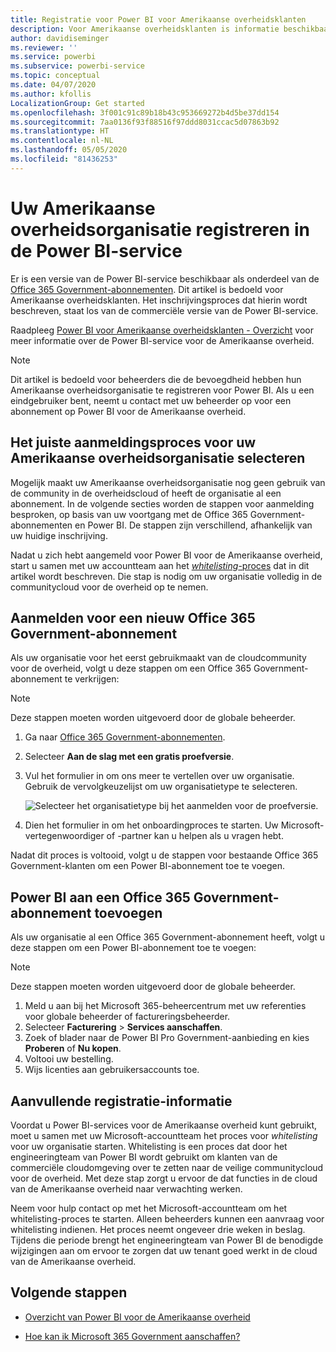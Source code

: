 ```yaml
---
title: Registratie voor Power BI voor Amerikaanse overheidsklanten
description: Voor Amerikaanse overheidsklanten is informatie beschikbaar over het aanmelden voor Power BI via de communitycloud voor de overheid.
author: davidiseminger
ms.reviewer: ''
ms.service: powerbi
ms.subservice: powerbi-service
ms.topic: conceptual
ms.date: 04/07/2020
ms.author: kfollis
LocalizationGroup: Get started
ms.openlocfilehash: 3f001c91c89b18b43c953669272b4d5be37dd154
ms.sourcegitcommit: 7aa0136f93f88516f97ddd8031ccac5d07863b92
ms.translationtype: HT
ms.contentlocale: nl-NL
ms.lasthandoff: 05/05/2020
ms.locfileid: "81436253"
---
```

# <a name="enroll-your-us-government-organization-in-the-power-bi-service"></a>Uw Amerikaanse overheidsorganisatie registreren in de Power BI-service

Er is een versie van de Power BI-service beschikbaar als onderdeel van de [Office 365 Government-abonnementen](https://www.microsoft.com/microsoft-365/government/compare-office-365-government-plans?rtc=1). Dit artikel is bedoeld voor Amerikaanse overheidsklanten. Het inschrijvingsproces dat hierin wordt beschreven, staat los van de commerciële versie van de Power BI-service.

Raadpleeg [Power BI voor Amerikaanse overheidsklanten - Overzicht](service-govus-overview.md) voor meer informatie over de Power BI-service voor de Amerikaanse overheid.

> [!NOTE]
> Dit artikel is bedoeld voor beheerders die de bevoegdheid hebben hun Amerikaanse overheidsorganisatie te registreren voor Power BI. Als u een eindgebruiker bent, neemt u contact met uw beheerder op voor een abonnement op Power BI voor de Amerikaanse overheid.
> 
> 

## <a name="select-the-right-sign-up-process-for-your-us-government-organization"></a>Het juiste aanmeldingsproces voor uw Amerikaanse overheidsorganisatie selecteren

Mogelijk maakt uw Amerikaanse overheidsorganisatie nog geen gebruik van de community in de overheidscloud of heeft de organisatie al een abonnement. In de volgende secties worden de stappen voor aanmelding besproken, op basis van uw voortgang met de Office 365 Government-abonnementen en Power BI. De stappen zijn verschillend, afhankelijk van uw huidige inschrijving.

Nadat u zich hebt aangemeld voor Power BI voor de Amerikaanse overheid, start u samen met uw accountteam aan het [*whitelisting*-proces](#additional-signup-information) dat in dit artikel wordt beschreven. Die stap is nodig om uw organisatie volledig in de communitycloud voor de overheid op te nemen.

## <a name="sign-up-for-a-new-office-365-government-plan"></a>Aanmelden voor een nieuw Office 365 Government-abonnement

Als uw organisatie voor het eerst gebruikmaakt van de cloudcommunity voor de overheid, volgt u deze stappen om een Office 365 Government-abonnement te verkrijgen:

> [!NOTE]
> Deze stappen moeten worden uitgevoerd door de globale beheerder.
>

1. Ga naar [Office 365 Government-abonnementen](https://products.office.com/government/office-365-web-services-for-government).
2. Selecteer **Aan de slag met een gratis proefversie**.
3. Vul het formulier in om ons meer te vertellen over uw organisatie. Gebruik de vervolgkeuzelijst om uw organisatietype te selecteren.

   ![Selecteer het organisatietype bij het aanmelden voor de proefversie.](media/service-govus-signup/gcc-trial-signup.png)

4. Dien het formulier in om het onboardingproces te starten. Uw Microsoft-vertegenwoordiger of -partner kan u helpen als u vragen hebt.

Nadat dit proces is voltooid, volgt u de stappen voor bestaande Office 365 Government-klanten om een Power BI-abonnement toe te voegen.

## <a name="add-power-bi-to-an-office-365-government-plan"></a>Power BI aan een Office 365 Government-abonnement toevoegen

Als uw organisatie al een Office 365 Government-abonnement heeft, volgt u deze stappen om een Power BI-abonnement toe te voegen:

> [!NOTE]
> Deze stappen moeten worden uitgevoerd door de globale beheerder.
> 
> 

1. Meld u aan bij het Microsoft 365-beheercentrum met uw referenties voor globale beheerder of factureringsbeheerder.
2. Selecteer **Facturering** > **Services aanschaffen**.
4. Zoek of blader naar de Power BI Pro Government-aanbieding en kies **Proberen** of **Nu kopen**.
5. Voltooi uw bestelling.
6. Wijs licenties aan gebruikersaccounts toe.

## <a name="additional-signup-information"></a>Aanvullende registratie-informatie

Voordat u Power BI-services voor de Amerikaanse overheid kunt gebruikt, moet u samen met uw Microsoft-accountteam het proces voor *whitelisting* voor uw organisatie starten. Whitelisting is een proces dat door het engineeringteam van Power BI wordt gebruikt om klanten van de commerciële cloudomgeving over te zetten naar de veilige communitycloud voor de overheid. Met deze stap zorgt u ervoor de dat functies in de cloud van de Amerikaanse overheid naar verwachting werken. 

Neem voor hulp contact op met het Microsoft-accountteam om het whitelisting-proces te starten. Alleen beheerders kunnen een aanvraag voor whitelisting indienen. Het proces neemt ongeveer drie weken in beslag. Tijdens die periode brengt het engineeringteam van Power BI de benodigde wijzigingen aan om ervoor te zorgen dat uw tenant goed werkt in de cloud van de Amerikaanse overheid.


## <a name="next-steps"></a>Volgende stappen

* [Overzicht van Power BI voor de Amerikaanse overheid](service-govus-overview.md)
- [Hoe kan ik Microsoft 365 Government aanschaffen?](https://docs.microsoft.com/office365/servicedescriptions/office-365-platform-service-description/office-365-us-government/microsoft-365-government-how-to-buy#how-do-i-buy-microsoft-365-government)